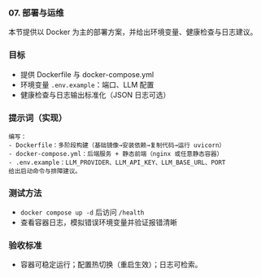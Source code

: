 ### 07. 部署与运维

本节提供以 Docker 为主的部署方案，并给出环境变量、健康检查与日志建议。

### 目标

- 提供 Dockerfile 与 docker-compose.yml
- 环境变量 `.env.example`：端口、LLM 配置
- 健康检查与日志输出标准化（JSON 日志可选）

### 提示词（实现）

```
编写：
- Dockerfile：多阶段构建（基础镜像→安装依赖→复制代码→运行 uvicorn）
- docker-compose.yml：后端服务 + 静态前端（nginx 或任意静态容器）
- .env.example：LLM_PROVIDER、LLM_API_KEY、LLM_BASE_URL、PORT
给出启动命令与排障建议。
```

### 测试方法

- `docker compose up -d` 后访问 `/health`
- 查看容器日志，模拟错误环境变量并验证报错清晰

### 验收标准

- 容器可稳定运行；配置热切换（重启生效）；日志可检索。



